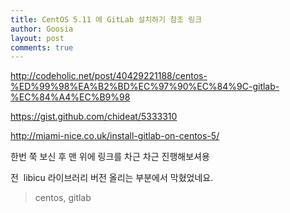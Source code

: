 ```yaml
---
title: CentOS 5.11 에 GitLab 설치하기 참조 링크
author: Goosia
layout: post
comments: true
---
```


http://codeholic.net/post/40429221188/centos-%ED%99%98%EA%B2%BD%EC%97%90%EC%84%9C-gitlab-%EC%84%A4%EC%B9%98

https://gist.github.com/chideat/5333310

http://miami-nice.co.uk/install-gitlab-on-centos-5/



한번 쭉 보신 후 맨 위에 링크를 차근 차근 진행해보셔용

전  libicu 라이브러리 버전 올리는 부분에서 막혔었네요.

<blockquote>centos, gitlab</blockquote>
